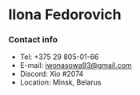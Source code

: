 # Ilona Fedorovich
### Contact info
* Tel: +375 29 805-01-66
* E-mail: iwonasowa93@gmail.com
* Discord: Xio #2074
* Location: Minsk, Belarus
